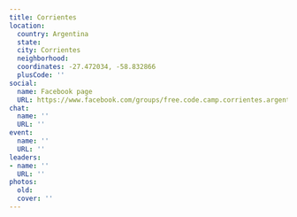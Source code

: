 ```yaml
---
title: Corrientes
location:
  country: Argentina
  state: 
  city: Corrientes
  neighborhood: 
  coordinates: -27.472034, -58.832866
  plusCode: ''
social:
  name: Facebook page
  URL: https://www.facebook.com/groups/free.code.camp.corrientes.argentina
chat:
  name: ''
  URL: ''
event:
  name: ''
  URL: ''
leaders:
- name: ''
  URL: ''
photos:
  old: 
  cover: ''
---
```

